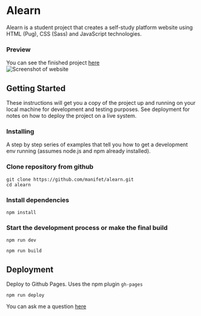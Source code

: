# Alearn

Alearn is a student project that creates a self-study platform website using HTML (Pug), CSS (Sass) and JavaScript technologies.
### Preview
You can see the finished project [here](https://manifet.github.io/alearn/) <br/>
![Screenshot of website](https://user-images.githubusercontent.com/61707913/215111356-925364ea-8167-436f-9e20-36737a16180d.png)

## Getting Started

These instructions will get you a copy of the project up and running on your local machine for development and testing purposes. See deployment for notes on how to deploy the project on a live system.

### Installing

A step by step series of examples that tell you how to get a development env running (assumes node.js and npm already installed).

### Сlone repository from github

```
git clone https://github.com/manifet/alearn.git
cd alearn
```

### Install dependencies

```
npm install
```
### Start the development process or make the final build 
```
npm run dev
```
```
npm run build
```

## Deployment

Deploy to Github Pages. Uses the npm plugin `gh-pages`

```
npm run deploy
```

You can ask me a question [here](https://github.com/manifet/alearn/issues)
